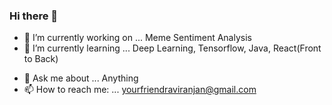 ### Hi there 👋

<!--
**SquaredR98/SquaredR98** is a ✨ _special_ ✨ repository because its `README.md` (this file) appears on your GitHub profile.

Here are some ideas to get you started:
-->
- 🔭 I’m currently working on ... Meme Sentiment Analysis
- 🌱 I’m currently learning ... Deep Learning, Tensorflow, Java, React(Front to Back)
<!-- 👯 I’m looking to collaborate on ... 
- 🤔 I’m looking for help with ...-->
- 💬 Ask me about ... Anything
- 📫 How to reach me: ... yourfriendraviranjan@gmail.com
<!-- 😄 Pronouns: ... 
- ⚡ Fun fact: ...
-->
